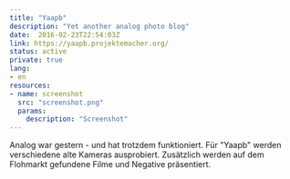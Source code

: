 ```yaml
---
title: "Yaapb"
description: "Yet another analog photo blog"
date:  2016-02-23T22:54:03Z
link: https://yaapb.projektemacher.org/
status: active
private: true
lang:
- en
resources:
- name: screenshot
  src: "screenshot.png"
  params:
    description: "Screenshot"
---
```

Analog war gestern - und hat trotzdem funktioniert. Für "Yaapb" werden verschiedene alte Kameras ausprobiert. Zusätzlich werden auf dem Flohmarkt gefundene Filme und Negative präsentiert.
